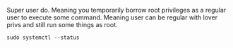 Super user do.
Meaning you temporarily borrow root privileges as a regular user to execute some command.
Meaning user can be regular with lover privs and still run some things as root.

```shell
sudo systemctl --status
```